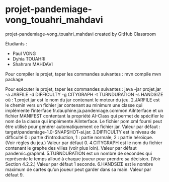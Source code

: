 # projet-pandemiage-vong_touahri_mahdavi
projet-pandemiage-vong_touahri_mahdavi created by GitHub Classroom

Étudiants : 
- Paul VONG
- Dyhia TOUAHRI
- Shahram MAHDAVI

Pour compiler le projet, taper les commandes suivantes :
mvn compile
mvn package

Pour exécuter le projet, taper les commandes suivantes :
java -jar projet.jar -a JARFILE -d DIFFICULTY -g CITYGRAPH -t TURNDURATION -s HANDSIZE
où :
1.projet.jar est le nom du jar contenant le moteur du jeu.
2.JARFILE est le chemin vers un fichier jar contenant au minimum une classe qui implémente l’interface fr.dauphine.ja.pandemiage.common.AiInterface et un fichier MANIFEST contentant la propriété AI-Class qui permet de spécifier le nom de la classe qui implémente AiInterface. Le fichier pom.xml fourni peut être utilisé pour générer automatiquement ce fichier jar. Valeur par défaut : target/pandemiage-1.0-SNAPSHOT-ai.jar.
3.DIFFICULTY est le niveau de difficulté 0 : partie d’introduction, 1 : partie normale, 2 : partie héroïque. (Voir règles du jeu.) Valeur par défaut 0.
4.CITYGRAPH est le nom du fichier contenant le graphe des villes (voir plus loin). Valeur par défaut pandemic.graphml.
5.TURNDURATION est un nombre de secondes qui représente le temps alloué à chaque joueur pour prendre sa décision. (Voir Section 4.2.2.) Valeur par défaut 1 seconde.
6.HANDSIZE est le nombre maximum de cartes qu’un joueur peut garder dans sa main. Valeur par défaut 9.

